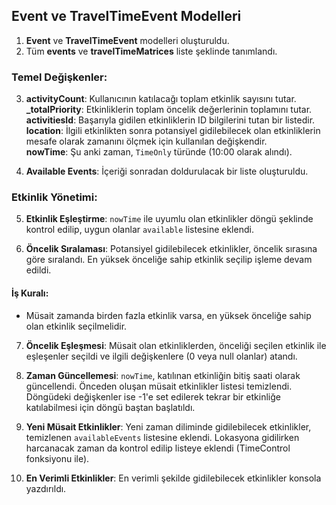 ## Event ve TravelTimeEvent Modelleri

1. **Event** ve **TravelTimeEvent** modelleri oluşturuldu.
2. Tüm **events** ve **travelTimeMatrices** liste şeklinde tanımlandı.

### Temel Değişkenler:

3. **activityCount**: Kullanıcının katılacağı toplam etkinlik sayısını tutar.  
   **_totalPriority**: Etkinliklerin toplam öncelik değerlerinin toplamını tutar.  
   **activitiesId**: Başarıyla gidilen etkinliklerin ID bilgilerini tutan bir listedir.  
   **location**: İlgili etkinlikten sonra potansiyel gidilebilecek olan etkinliklerin mesafe olarak zamanını ölçmek için kullanılan değişkendir.  
   **nowTime**: Şu anki zaman, `TimeOnly` türünde (10:00 olarak alındı).

4. **Available Events**: İçeriği sonradan doldurulacak bir liste oluşturuldu.

### Etkinlik Yönetimi:

5. **Etkinlik Eşleştirme**: `nowTime` ile uyumlu olan etkinlikler döngü şeklinde kontrol edilip, uygun olanlar `available` listesine eklendi.
   
6. **Öncelik Sıralaması**: Potansiyel gidilebilecek etkinlikler, öncelik sırasına göre sıralandı. En yüksek önceliğe sahip etkinlik seçilip işleme devam edildi.

#### İş Kuralı:
- Müsait zamanda birden fazla etkinlik varsa, en yüksek önceliğe sahip olan etkinlik seçilmelidir.

7. **Öncelik Eşleşmesi**: Müsait olan etkinliklerden, önceliği seçilen etkinlik ile eşleşenler seçildi ve ilgili değişkenlere (0 veya null olanlar) atandı.

8. **Zaman Güncellemesi**: `nowTime`, katılınan etkinliğin bitiş saati olarak güncellendi. Önceden oluşan müsait etkinlikler listesi temizlendi. Döngüdeki değişkenler ise -1'e set edilerek tekrar bir etkinliğe katılabilmesi için döngü baştan başlatıldı.

9. **Yeni Müsait Etkinlikler**: Yeni zaman diliminde gidilebilecek etkinlikler, temizlenen `availableEvents` listesine eklendi. Lokasyona gidilirken harcanacak zaman da kontrol edilip listeye eklendi (TimeControl fonksiyonu ile).

10. **En Verimli Etkinlikler**: En verimli şekilde gidilebilecek etkinlikler konsola yazdırıldı.
